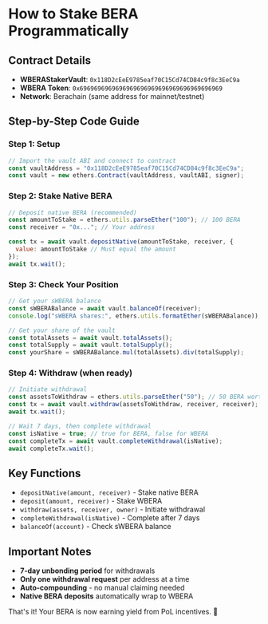 # How to Stake BERA Programmatically

## Contract Details

- **WBERAStakerVault**: `0x118D2cEeE9785eaf70C15Cd74CD84c9f8c3EeC9a`
- **WBERA Token**: `0x6969696969696969696969696969696969696969`
- **Network**: Berachain (same address for mainnet/testnet)

## Step-by-Step Code Guide

### Step 1: Setup

```javascript
// Import the vault ABI and connect to contract
const vaultAddress = "0x118D2cEeE9785eaf70C15Cd74CD84c9f8c3EeC9a";
const vault = new ethers.Contract(vaultAddress, vaultABI, signer);
```

### Step 2: Stake Native BERA

```javascript
// Deposit native BERA (recommended)
const amountToStake = ethers.utils.parseEther("100"); // 100 BERA
const receiver = "0x..."; // Your address

const tx = await vault.depositNative(amountToStake, receiver, {
  value: amountToStake // Must equal the amount
});
await tx.wait();
```

### Step 3: Check Your Position

```javascript
// Get your sWBERA balance
const sWBERABalance = await vault.balanceOf(receiver);
console.log("sWBERA shares:", ethers.utils.formatEther(sWBERABalance));

// Get your share of the vault
const totalAssets = await vault.totalAssets();
const totalSupply = await vault.totalSupply();
const yourShare = sWBERABalance.mul(totalAssets).div(totalSupply);
```

### Step 4: Withdraw (when ready)

```javascript
// Initiate withdrawal
const assetsToWithdraw = ethers.utils.parseEther("50"); // 50 BERA worth
const tx = await vault.withdraw(assetsToWithdraw, receiver, receiver);
await tx.wait();

// Wait 7 days, then complete withdrawal
const isNative = true; // true for BERA, false for WBERA
const completeTx = await vault.completeWithdrawal(isNative);
await completeTx.wait();
```

## Key Functions

- `depositNative(amount, receiver)` - Stake native BERA
- `deposit(amount, receiver)` - Stake WBERA
- `withdraw(assets, receiver, owner)` - Initiate withdrawal
- `completeWithdrawal(isNative)` - Complete after 7 days
- `balanceOf(account)` - Check sWBERA balance

## Important Notes

- **7-day unbonding period** for withdrawals
- **Only one withdrawal request** per address at a time
- **Auto-compounding** - no manual claiming needed
- **Native BERA deposits** automatically wrap to WBERA

That's it! Your BERA is now earning yield from PoL incentives. 🚀

